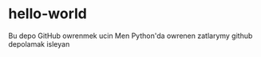 # hello-world
Bu depo GitHub owrenmek ucin
Men Python'da owrenen zatlarymy github depolamak isleyan
